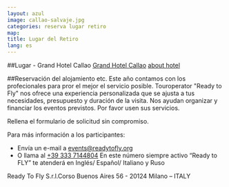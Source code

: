 ```yaml
---
layout: azul
image: callao-salvaje.jpg
categories: reserva lugar retiro
map:
title: Lugar del Retiro
lang: es
---
```

##Lugar - Grand Hotel Callao
[Grand Hotel Callao](http://www.hotelgrandcallao.com/)
[about hotel](http://www.tripadvisor.es/Hotel_Review-g664636-d1379280-Reviews-Callao_Sport_Hotel-Callao_Salvaje_Tenerife_Canary_Islands.html)

##Reservación del alojamiento etc.
Este año contamos con los profecionales para pror el mejor el servicio posible. Touroperator "Ready to Fly" nos ofrece una experiencia personalizada que se ajusta a tus necesidades, presupuesto y duración de la visita. Nos ayudan organizar y financiar los eventos previstos. Por favor usen sus servicios.

Rellena el formulario de solicitud sin compromiso.

Para más información a los participantes:

- Envía un e-mail a [events@readytofly.org](mail://events@readytofly.org)
- O llama al [+39 333 7144804](tel://+393337144804) En este número siempre activo “Ready to FLY” te atenderá en Inglés/ Español/ Italiano y Ruso       

Ready To Fly S.r.l.Corso Buenos Aires 56 - 20124 Milano – ITALY 

<a name="form286202867" id="formAnchor286202867"></a>
<script type="text/javascript" src="http://fs18.formsite.com/include/form/embedManager.js?286202867"></script>
<script type="text/javascript">
EmbedManager.embed({
	key: "http://fs18.formsite.com/res/showFormEmbed?EParam=B6fiTn%2BRcO6x%2FPtlRui7eqw01a9RmQhU&286202867",
	width: "100%"
});
</script>


